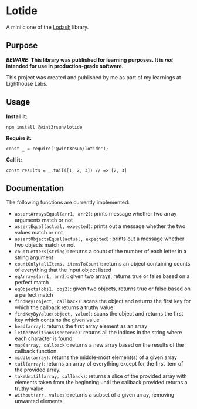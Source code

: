 # Lotide

A mini clone of the [Lodash](https://lodash.com) library.

## Purpose

**_BEWARE:_ This library was published for learning purposes. It is _not_ intended for use in production-grade software.**

This project was created and published by me as part of my learnings at Lighthouse Labs. 

## Usage

**Install it:**

`npm install @wint3rsun/lotide`

**Require it:**

`const _ = require('@wint3rsun/lotide');`

**Call it:**

`const results = _.tail([1, 2, 3]) // => [2, 3]`

## Documentation

The following functions are currently implemented:

* `assertArraysEqual(arr1, arr2)`: prints message whether two array arguments match or not
* `assertEqual(actual, expected)`: prints out a message whether the two values match or not
* `assertObjectsEqual(actual, expected)`: prints out a message whether two objects match or not
* `countLetters(string)`: returns a count of the number of each letter in a string argument
* `countOnly(allItems, itemsToCount)`: returns an object containing counts of everything that the input object listed
* `eqArrays(arr1, arr2)`: given two arrays, returns true or false based on a perfect match
* `eqObjects(obj1, obj2)`: given two objects, returns true or false based on a perfect match
* `findKey(object, callback)`: scans the object and returns the first key for which the callback returns a truthy value
* `findKeyByValue(object, value)`: scans the object and returns the first key which contains the given value
* `head(array)`: returns the first array element as an array
* `letterPositions(sentence)`: returns all the indices in the string where each character is found.
* `map(array, callback)`: returns a new array based on the results of the callback function.
* `middle(array)`: returns the middle-most element(s) of a given array
* `tail(array)`: returns an array of everything except for the first item of the provided array.
* `takeUnitil(array, callback)`: returns a slice of the provided array with elements taken from the beginning until the callback provided returns a truthy value
* `without(arr, values)`: returns a subset of a given array, removing unwanted elements